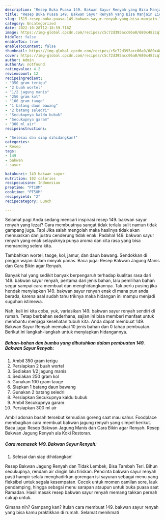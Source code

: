 ```yaml
---
description: "Resep Buka Puasa 149. Bakwan Sayur Renyah yang Bisa Manjain Lidah"
title: "Resep Buka Puasa 149. Bakwan Sayur Renyah yang Bisa Manjain Lidah"
slug: 1515-resep-buka-puasa-149-bakwan-sayur-renyah-yang-bisa-manjain-lidah
category: Uncategorized
date: 2022-10-28T12:18:59.716Z
image: https://img-global.cpcdn.com/recipes/c5c72d395acc06a0/680x482cq70/149-bakwan-sayur-renyah-foto-resep-utama.jpg
hideToc: false
enableToc: true
enableTocContent: false
thumbnail: https://img-global.cpcdn.com/recipes/c5c72d395acc06a0/680x482cq70/149-bakwan-sayur-renyah-foto-resep-utama.jpg
cover: https://img-global.cpcdn.com/recipes/c5c72d395acc06a0/680x482cq70/149-bakwan-sayur-renyah-foto-resep-utama.jpg
author: Admin
authorAv: notfound
ratingvalue: 4.2
reviewcount: 12
recipeingredient:
- "350 gram terigu"
- "2 buah wortel"
- "1/2 jagung manis"
- "250 gram kol"
- "100 gram tauge"
- "1 batang daun bawang"
- "2 batang seledri"
- "Secukupnya kaldu bubuk"
- "Secukupnya garam"
- "300 ml air"
recipeinstructions:

- "Selesai dan siap dihidangkan!"
categories:
- Resep
tags:
- 149
- bakwan
- sayur

katakunci: 149 bakwan sayur 
nutrition: 102 calories
recipecuisine: Indonesian
preptime: "PT18M"
cooktime: "PT58M"
recipeyield: "2"
recipecategory: Lunch

---
```



Selamat pagi Anda sedang mencari inspirasi resep 149. bakwan sayur renyah yang lezat? Cara membuatnya sangat tidak terlalu sulit namun tidak gampang juga. Tapi Jika salah mengolah maka hasilnya tidak akan memuaskan dan justru cenderung tidak enak. Padahal 149. bakwan sayur renyah yang enak selayaknya punya aroma dan cita rasa yang bisa memancing selera kita.


Tambahkan wortel, taoge, kol, jamur, dan daun bawang. Sendokkan di pinggir wajan dalam minyak panas. Baca juga: Resep Bakwan Jagung Manis dan Cara Bikin agar Renyah.

Banyak hal yang sedikit banyak berpengaruh terhadap kualitas rasa dari 149. bakwan sayur renyah, pertama dari jenis bahan, lalu pemilihan bahan segar sampai cara membuat dan menghidangkannya. Tak perlu pusing jika hendak menyiapkan 149. bakwan sayur renyah enak di mana pun anda berada, karena asal sudah tahu triknya maka hidangan ini mampu menjadi suguhan istimewa.


Nah, kali ini kita coba, yuk, variasikan 149. bakwan sayur renyah sendiri di rumah. Tetap berbahan sederhana, sajian ini bisa memberi manfaat untuk membantu menjaga kesehatan tubuh kita. Anda dapat membuat 149. Bakwan Sayur Renyah memakai 10 jenis bahan dan 0 tahap pembuatan. Berikut ini langkah-langkah untuk menyiapkan hidangannya.

<!--inarticleads1-->

##### Bahan-bahan dan bumbu yang dibutuhkan dalam pembuatan 149. Bakwan Sayur Renyah:

1. Ambil 350 gram terigu
1. Persiapkan 2 buah wortel
1. Sediakan 1/2 jagung manis
1. Sediakan 250 gram kol
1. Gunakan 100 gram tauge
1. Siapkan 1 batang daun bawang
1. Gunakan 2 batang seledri
1. Persiapkan Secukupnya kaldu bubuk
1. Ambil Secukupnya garam
1. Persiapkan 300 ml air


Ambil adonan basah tersebut kemudian goreng saat mau sahur. Foodplace membagikan cara membuat bakwan jagung renyah yang simpel berikut. Baca juga: Resep Bakwan Jagung Manis dan Cara Bikin agar Renyah. Resep Bakwan Jagung Renyah ala Koki Restoran. 

<!--inarticleads2-->

##### Cara memasak 149. Bakwan Sayur Renyah:


1. Selesai dan siap dihidangkan!

Resep Bakwan Jagung Renyah dan Tidak Lembek, Bisa Tambah Teri. Bihun secukupnya, rendam air dingin lalu tiriskan. Pencinta bakwan sayur renyah pasti hampir selalu menghadirkan gorengan isi sayuran sebagai menu yang fleksibel untuk segala kesempatan. Cocok untuk momen camilan sore, lauk pendamping, hingga sebagai menu sarapan ataupun untuk buka puasa saat Ramadan. Hasil masak resep bakwan sayur renyah memang takkan pernah cukup untuk. 

Gimana nih? Gampang kan? Itulah cara membuat 149. bakwan sayur renyah yang bisa kamu praktikkan di rumah. Selamat menikmati
